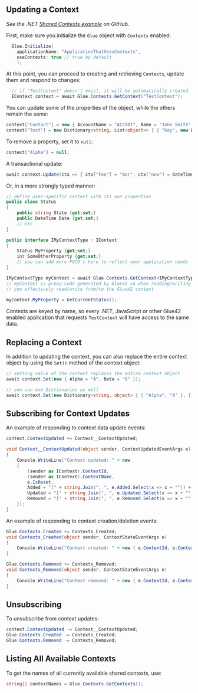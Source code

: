 ## Updating a Context

*See the .NET [Shared Contexts example](https://github.com/Glue42/net-examples/tree/master/shared-contexts) on GitHub.*

First, make sure you initialize the `Glue` object with `Contexts` enabled:

```csharp
  Glue.Initialize(
    applicationName: "ApplicationThatUsesContexts",
    useContexts: true // true by default
    );
```

At this point, you can proceed to creating and retrieving `Contexts`, update them and respond to changes:

```csharp
  // if "TestContext" doesn't exist, it will be automatically created
  IContext context = await Glue.Contexts.GetContext("TestContext");
```

You can update some of the properties of the object, while the others remain the same:

```csharp
context["Contact"] = new { AccountName = "ACC001", Name = "John Smith" };  
context["Test"] = new Dictionary<string, List<object>> { { "Key", new List<object> { 1, 2, 3 } } };
```

To remove a property, set it to `null`:

```csharp
context["Alpha"] = null;
```

A transactional update:

```csharp
await context.Update(ctx => { ctx["Foo"] = "Bar"; ctx["now"] = DateTime.Now; });
```

Or, in a more strongly typed manner:

```csharp
// define user-specific context with its own properties
public class Status
{
    public string State {get;set;}
    public DateTime Date {get;set;}
    // etc.
}

public interface IMyContextType : IContext
{
    Status MyProperty {get;set;}
    int SomeOtherProperty {get;set;}
    // you can add more POCO's here to reflect your application needs
}

IMyContextType myContext = await Glue.Contexts.GetContext<IMyContextType>("TestContext"); 
// myContext is proxy-code generated by Glue42 so when reading/writing from/to the IMyContextType
// you effectively read/write from/to the Glue42 context
    
myContext.MyProperty = GetCurrentStatus();
```

Contexts are keyed by name, so every .NET, JavaScript or other Glue42 enabled application that requests `TestContext` will have access to the same data.

## Replacing a Context

In addition to updating the context, you can also replace the entire context object by using the `Set()` method of the context object:

```csharp
// setting value of the context replaces the entire context object
await context.Set(new { Alpha = "A", Beta = "B" });

// you can use Dictionaries as well
await context.Set(new Dictionary<string, object> { { "Alpha", "A" }, { "Beta", "B" } });
```

## Subscribing for Context Updates

An example of responding to context data update events:

```csharp
context.ContextUpdated += Context__ContextUpdated;

void Context__ContextUpdated(object sender, ContextUpdatedEventArgs e)
{
    Console.WriteLine("Context updated: " + new
    {
        (sender as IContext).ContextId,
        (sender as IContext).ContextName,
        e.IsReset,
        Added = "[" + string.Join(", ", e.Added.Select(x => x + "")) + "]",
        Updated = "[" + string.Join(", ", e.Updated.Select(x => x + "")) + "]",
        Removed = "[" + string.Join(", ", e.Removed.Select(x => x + "")) + "]",
    });
}
```

An example of responding to context creation/deletion events:

```csharp
Glue.Contexts.Created += Contexts_Created;
void Contexts_Created(object sender, ContextStateEventArgs e)
{
    Console.WriteLine("Context created: " + new { e.ContextId, e.ContextName });
}

Glue.Contexts.Removed += Contexts_Removed;
void Contexts_Removed(object sender, ContextStateEventArgs e)
{
    Console.WriteLine("Context removed: " + new { e.ContextId, e.ContextName });
}
```

## Unsubscribing 

To unsubscribe from context updates:

```csharp
context.ContextUpdated -= Context__ContextUpdated;
Glue.Contexts.Created -= Contexts_Created;
Glue.Contexts.Removed -= Contexts_Removed;
```

## Listing All Available Contexts

To get the names of all currently available shared contexts, use:

```csharp
string[] contextNames = Glue.Contexts.GetContexts();
``` 